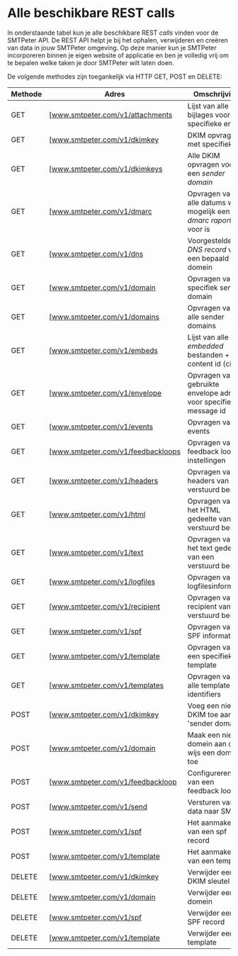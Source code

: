 # Alle beschikbare REST calls

In onderstaande tabel kun je alle beschikbare REST *calls* vinden voor de 
SMTPeter API. De REST API helpt je bij het ophalen, verwijderen en creëren 
van data in jouw SMTPeter omgeving. Op deze manier kun je SMTPeter incorporeren
binnen je eigen website of applicatie en ben je volledig vrij om te bepalen
welke taken je door SMTPeter wilt laten doen. 

De volgende methodes zijn toegankelijk via HTTP GET, POST en DELETE:

| Methode        | Adres                              | Omschrijving                                                            |
|--------------- |------------------------------------|-------------------------------------------------------------------------|
| GET            | [www.smtpeter.com/v1/attachments   | Lijst van alle bijlages voor specifieke email                           |
| GET            | [www.smtpeter.com/v1/dkimkey       | DKIM opvragen met specifiek ID                                          |
| GET            | [www.smtpeter.com/v1/dkimkeys      | Alle DKIM opvragen voor een *sender domain*                             |
| GET            | [www.smtpeter.com/v1/dmarc         | Opvragen van alle datums waar mogelijk een *dmarc raport* voor is       |
| GET            | [www.smtpeter.com/v1/dns           | Voorgestelde *DNS record* voor een bepaald domein                       |
| GET            | [www.smtpeter.com/v1/domain        | Opvragen van specifiek sender domain                                    |
| GET            | [www.smtpeter.com/v1/domains       | Opvragen van alle sender domains                                        |
| GET            | [www.smtpeter.com/v1/embeds        | Lijst van alle *embedded* bestanden + content id (cid)                  |
| GET            | [www.smtpeter.com/v1/envelope      | Opvragen van gebruikte envelope adres voor specifiek message id         |
| GET            | [www.smtpeter.com/v1/events        | Opvragen van events                                                     |
| GET            | [www.smtpeter.com/v1/feedbackloops | Opvragen van feedback loop instellingen                                 |
| GET            | [www.smtpeter.com/v1/headers       | Opvragen van headers van een verstuurd bericht                          |
| GET            | [www.smtpeter.com/v1/html          | Opvragen van het HTML gedeelte van een verstuurd bericht                |
| GET            | [www.smtpeter.com/v1/text          | Opvragen van het text gedeelte van een verstuurd bericht                |
| GET            | [www.smtpeter.com/v1/logfiles      | Opvragen van logfilesinformatie                                         |
| GET            | [www.smtpeter.com/v1/recipient     | Opvragen van de recipient van een verstuurd bericht                     |
| GET            | [www.smtpeter.com/v1/spf           | Opvragen van SPF informatie                                             |
| GET            | [www.smtpeter.com/v1/template      | Opvragen van een specifieke template                                    |
| GET            | [www.smtpeter.com/v1/templates     | Opvragen van alle template identifiers                                  |
| POST           | [www.smtpeter.com/v1/dkimkey       | Voeg een nieuwe DKIM toe aan het 'sender domain'                        |
| POST           | [www.smtpeter.com/v1/domain        | Maak een nieuw domein aan of wijs een domein toe                        |
| POST           | [www.smtpeter.com/v1/feedbackloop  | Configureren van een feedback loop                                      |
| POST           | [www.smtpeter.com/v1/send          | Versturen van data naar SMTP                                            |
| POST           | [www.smtpeter.com/v1/spf           | Het aanmaken van een spf record                                         |
| POST           | [www.smtpeter.com/v1/template      | Het aanmaken van een template                                           |
| DELETE         | [www.smtpeter.com/v1/dkimkey       | Verwijder een DKIM sleutel                                              |
| DELETE         | [www.smtpeter.com/v1/domain        | Verwijder een domein                                                    | 
| DELETE         | [www.smtpeter.com/v1/spf           | Verwijder een SPF record                                                |
| DELETE         | [www.smtpeter.com/v1/template      | Verwijder een template                                                  |
